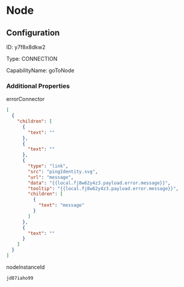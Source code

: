 # Node
## Configuration
ID:  y7f8x8dkw2

Type: CONNECTION 

CapabilityName: goToNode






### Additional Properties
errorConnector
```json 
[
  {
    "children": [
      {
        "text": ""
      },
      {
        "text": ""
      },
      {
        "type": "link",
        "src": "pingIdentity.svg",
        "url": "message",
        "data": "{{local.fj8w62y4z3.payload.error.message}}",
        "tooltip": "{{local.fj8w62y4z3.payload.error.message}}",
        "children": [
          {
            "text": "message"
          }
        ]
      },
      {
        "text": ""
      }
    ]
  }
]
```


nodeInstanceId
```string 
jd87iaho99
```




